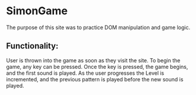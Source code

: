 # SimonGame

The purpose of this site was to practice DOM manipulation and game logic. 

## Functionality: 

User is thrown into the game as soon as they visit the site. To begin the game, any key can be pressed. 
Once the key is pressed, the game begins, and the first sound is played. As the user progresses the Level is incremented, and the previous pattern is played before the new sound is played. 

